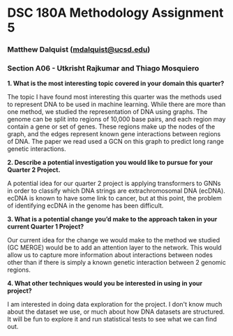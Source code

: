 # DSC 180A Methodology Assignment 5
### Matthew Dalquist (mdalquist@ucsd.edu)
### Section A06 - Utkrisht Rajkumar and Thiago Mosquiero
**1. What is the most interesting topic covered in your domain this quarter?**

The topic I have found most interesting this quarter was the methods used to represent DNA to be used in machine learning. While there are  more than one method, we studied the representation of DNA using graphs. The genome can be split into regions of 10,000 base pairs, and each region may contain a gene or set of genes. These regions make up the nodes of the graph, and the edges represent known gene interactions between regions of DNA. The paper we read used a GCN on this graph to predict long range genetic interactions.

**2. Describe a potential investigation you would like to pursue for your Quarter 2 Project.**

A potential idea for our quarter 2 project is applying transformers to GNNs in order to classify which DNA strings are extrachromosomal DNA (ecDNA). ecDNA is known to have some link to cancer, but at this point, the problem of identifying ecDNA in the genome has been difficult.

**3. What is a potential change you’d make to the approach taken in your current Quarter 1 Project?**

Our current idea for the change we would make to the method we studied (GC MERGE) would be to add an attention layer to the network. This would allow us to capture more information about interactions between nodes other than if there is simply a known genetic interaction between 2 genomic regions.

**4. What other techniques would you be interested in using in your project?**

I am interested in doing data exploration for the project. I don't know much about the dataset we use, or much about how DNA datasets are structured. It will be fun to explore it and run statistical tests to see what we can find out.
